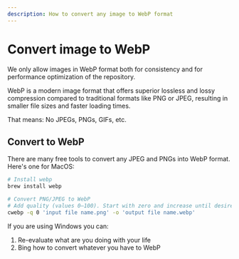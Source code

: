 ```yaml
---
description: How to convert any image to WebP format
---
```


# Convert image to WebP

We only allow images in WebP format both for consistency and for performance optimization of the repository.&#x20;

WebP is a modern image format that offers superior lossless and lossy compression compared to traditional formats like PNG or JPEG, resulting in smaller file sizes and faster loading times.&#x20;

That means: No JPEGs, PNGs, GIFs, etc.

## Convert to WebP

There are many free tools to convert any JPEG and PNGs into WebP format. Here's one for MacOS:

```bash
# Install webp
brew install webp

# Convert PNG/JPEG to WebP
# Add quality (values 0–100). Start with zero and increase until desired quality.
cwebp -q 0 'input file name.png' -o 'output file name.webp'
```

If you are using Windows you can:

1. Re-evaluate what are you doing with your life
2. Bing how to convert whatever you have to WebP
